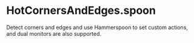 # HotCornersAndEdges.spoon

Detect corners and edges and use Hammerspoon to set custom actions, and dual monitors are also supported.